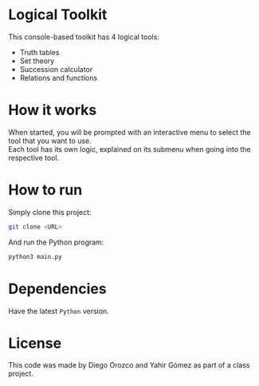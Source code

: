 # Logical Toolkit

This console-based toolkit has 4 logical tools:  
- Truth tables
- Set theory
- Succession calculator
- Relations and functions

# How it works
When started, you will be prompted with an interactive menu to select the tool that you want to use.  
Each tool has its own logic, explained on its submenu when going into the respective tool.

# How to run 
Simply clone this project:  
```bash
git clone <URL>
```
And run the Python program:  
```bash
python3 main.py
```

# Dependencies
Have the latest `Python` version.

# License
This code was made by Diego Orozco and Yahir Gómez as part of a class project.
